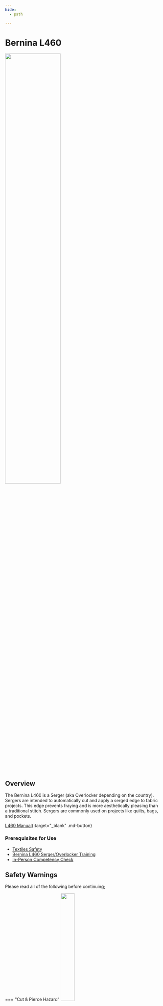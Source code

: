 ```yaml
---
hide:
  - path

---
```


# Bernina L460

<img src="..\assets\l460 hero.jpg" class="image-float-right" width=60%>

## Overview

The Bernina L460 is a Serger (aka Overlocker depending on the country). Sergers are intended to automatically cut and apply a serged edge to fabric projects. This edge prevents fraying and is more aesthetically pleasing than a traditional stitch. Sergers are commonly used on projects like quilts, bags, and pockets.

[L460 Manual](https://www.bernina.com/en-US/SupportData/BERNINA-Nah-und-Stickmaschinen/Overlocker/Manuals/PDFs-L-450_L460/L-450_L-460_EN_Manual_201606_50B){:target="_blank" .md-button}

### Prerequisites for Use
* [Textiles Safety](https://make.rit.edu/app/maker/training/15)
* [Bernina L460 Serger/Overlocker Training](https://make.rit.edu/app/maker/training/41)
* [In-Person Competency Check](#in-person-competency-check)

<p class = "clear-float"></p>

## Safety Warnings

Please read all of the following before continuing;

=== "Cut & Pierce Hazard"
    <img src="..\assets\cut hazard.webp" class="image-float-right" width=30%>

    Needle can move quickly, keep hands clear of needle at all times.

    Do not place hand in needle area when powered.

    Keep fingers clear of cutting mechanism.

    <p class = "clear-float"></p>

=== "Tangle Hazard"
    <img src="..\assets\tangle hazard.webp" class="image-float-right" width=30%>

    Wear short sleeves or roll up long sleeves.

    Secure loose clothing.

    Tie up and tuck in long hair.

    Remove lanyards, jewelry, gloves, etc.

    <p class = "clear-float"></p>

=== "Debris Hazard"
    <img src="..\assets\debris hazard.webp" class="image-float-right" width=30%>

    Broken needles can fly off of the machine.

    Keep face clear of machine when powered.

    <p class = "clear-float"></p>

## Serged Edge Uses

<img src="..\assets\serged edge.jpg" class="image-float-left" width=30%>

A Serged edge is the perfect way to finish a project, to ensure a clean and consistent finish. The serger will trim the material fed through it to ensure it is a consistent size, and then use 4 threads to apply a complex stitch holding the two pieces of fabric together. 

Critically, one of these threads wraps around the newly-cut edge of the material, mitigating fraying and giving better form to the seam. 

Serged edges are commonly found on consumer products such as tote bags, where the bag is serged then inverted, so the tough serged edge is inside the bag, and the clean outside edge is visible.

<p class = "clear-float"></p>

## Usage Information

!!! note
    We do not generally change threads in the L460. We ask that you use the loaded thread, and if needed, ask a staff for assistance re-threading it.

### Presser Foot

<img src="..\assets\l460 presser foot.png" class="image-float-right" width=40%>

The presser foot on the L460 operates similarly to the presser foot of a traditional sewing machine, and must be lowered before you begin work. 

The presser foot is raised and lowered with a lever on the back of the machine, above the presser foot. This is a 2-stage lever;

* To raise the presser foot, push up the presser foot lifter until it engages (1).
* Press the presser foot lifter even further (2) for an extra raise of the presser foot and to lift the tip (3) (front foot lift).

If installed, the kneelifter can be used to raise the presser foot temporarily by pushing it out, away from your body.

<p class = "clear-float"></p>

### Adjust Stitch Length

<img src="..\assets\l460 stitch length.png" class="image-float-right" width=30%>

The upper dial on the right of the machine adjusts the spacing between stitches, from 0.8 to 4mm. This value can be adjusted while sewing or before. 

<p class = "clear-float"></p>

### Adjust Feed Dogs

<img src="..\assets\l460 feed dogs.png" class="image-float-right" width=30%>

The lower dial (A) on the right of the machine adjusts the feed dogs (B)(C). Feed dogs are the components of the machine that feed material through. The L460 has 2 independent feed dogs, that can be made to run at different rates. This can help avoid unwanted puckering and wavering in the finished material. The following options are available;

**Gathering** (Setting 2)

* Differential Speed: 1:2
* The front feed dog (B) makes a longer stroke than the back feed dog (C).
* This results in more material being fed under the presser foot an thus avoiding unwanted waving.
* This setting may also be used to gather materials on purpose

**Light Gathering** (Setting 1.5)

* Differential Speed: 1:1.5
* Similar to Gathering, but less extreme.

**Neutral** (Setting 1)

* Differential Speed: 1:1
* Default setting, no stretching or gathering.

**Stretching** (Setting 0.7)

* Differential Speed 0.7:1
* The front feed dog (B) makes a shorter stroke than the back feed dog (C).
* This results in the material under the presser foot being stretched, reducing puckering. 

<p class = "clear-float"></p>

### Safety LED

A red LED on the front of the machine is illuminated if the machine is ever in an unsafe (non-operable) state. In this state, movement commands from the presser foot will be ignored. 

Reasons and actions:

* The looper cover is open.
    * Make sure that the looper cover is closed properly.
* The sewing table is open.
    * Make sure that the sewing table is closed properly.
* The presser foot is up
    * Make sure that the presser foot is lowered properly. Do not lift the presser foot while the machine is in operation.
* If overheating should occur, the motor will be cut off and the Safety LED will flash.
    * Switch off the machine for 10 - 15 Minutes to cool down. Afterwards sewing can be 

### Empty Cut-Off Bin

<img src="..\assets\l460 cutoffs.png" class="image-float-right" width=40%>

Before and after use, we ask that you empty the cut-off bin. This is the bin on the front of the machine that catches cut fabric. 

To remove the bin, grab the edge of it, and while applying upward pressure, pull straight out. Two small tabs on the top and 1 at the base will slide out of the machine.

To re-install the cut-off bin, align the bottom connection bar (2) with the gap in the machine (C), then pivot upwards until the upper tabs (1) click into their respective openings (A)(B). 

!!! warning
    The cut-off bin is mounted on a sliding access panel of the machine. If the access panel slides open while removing the bin, close it by lifting it back up and it will seat by sliding to the left.

<p class = "clear-float"></p>

### Priming 

<img src="..\assets\l460 priming.png" class="image-float-right" width=40%>

To ensure the machine does not unthread itself, it is recommended to "prime" the machine with additional stitches before and after sewing your part.

**Using tweezers** grab the threads as they exit the machine, and either manually advance the machine with the handwheel or press slightly on the foot pedal. 

Clip the tail of the thread so that it is at least 1" long, to prevent the tension from pulling it back in. 

<p class = "clear-float"></p>

### Starting a Seam

<img src="..\assets\l460 start stitch.png" class="image-float-right" width=40%>

* Sew to form a 4cm/1.5" chain (1).
* Position the fabric and sew one stitch.
* Bring the needles down.
* Raise the presser foot.
* Pull the thread chain gently to the left and place it in front under the presser foot.
* Lower the presser foot.
* Sew over the thread chain (2).
* After approx. 2cm/1", cut off the excess. 

<p class = "clear-float"></p>

### Ending a Seam

<img src="..\assets\l460 end stitch.png" class="image-float-right" width=40%>

* Sew to the end of the seam.
* Raise the needles.
* Raise the presser foot.
* Pull the work carefully towards the back.
* Turn the seam over and lay it under the presser foot (3) so that the needles enter the fabric with the first stitch.
* Lower the presser foot.
* Sew carefully over the previous stitches (without cutting) for about 2-3cm/1.5".
* Turn the work to the left and sew an additional thread chain (not in fabric). (4)
* Pull the thread chain from the back over the thread cutter to trim it.

<p class = "clear-float"></p>

<img src="..\assets\l460 secure stitch.png" class="image-float-right" width=40%>

* Secure the thread chain by using a darning needle to feed the fail back through the last few stitches.

<p class = "clear-float"></p>

## In-Person Competency Check

To demonstrate competency on the serger, makers will make a small bag (pencil case) out of 2 pieces of fabric. They must demonstrate how to stitch the two pieces of cut fabric together, properly starting and stopping the stitch